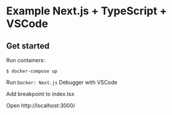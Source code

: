 # Example Next.js + TypeScript + VSCode

## Get started

Run containers:

```
$ docker-compose up
```

Run `Docker: Next.js` Debugger with VSCode

Add breakpoint to index.tsx

Open http://localhost:3000/
